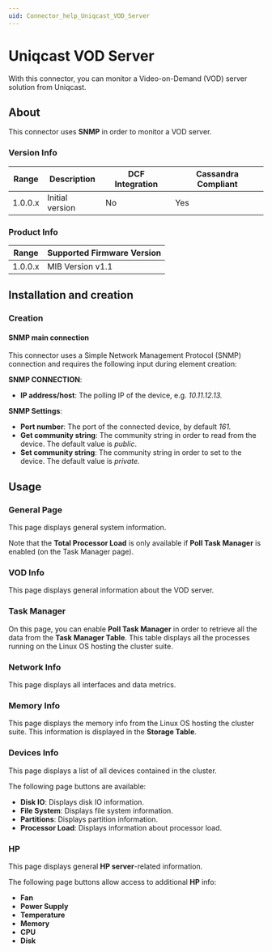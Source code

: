 ```yaml
---
uid: Connector_help_Uniqcast_VOD_Server
---
```


# Uniqcast VOD Server

With this connector, you can monitor a Video-on-Demand (VOD) server solution from Uniqcast.

## About

This connector uses **SNMP** in order to monitor a VOD server.

### Version Info

| **Range** | **Description** | **DCF Integration** | **Cassandra Compliant** |
|------------------|-----------------|---------------------|-------------------------|
| 1.0.0.x          | Initial version | No                  | Yes                     |

### Product Info

| Range | Supported Firmware Version |
|------------------|-----------------------------|
| 1.0.0.x          | MIB Version v1.1            |

## Installation and creation

### Creation

#### SNMP main connection

This connector uses a Simple Network Management Protocol (SNMP) connection and requires the following input during element creation:

**SNMP CONNECTION**:

- **IP address/host**: The polling IP of the device, e.g. *10.11.12.13.*

**SNMP Settings**:

- **Port number**: The port of the connected device, by default *161.*
- **Get community string**: The community string in order to read from the device. The default value is *public*.
- **Set community string**: The community string in order to set to the device. The default value is *private.*

## Usage

### General Page

This page displays general system information.

Note that the **Total Processor Load** is only available if **Poll Task Manager** is enabled (on the Task Manager page).

### VOD Info

This page displays general information about the VOD server.

### Task Manager

On this page, you can enable **Poll Task Manager** in order to retrieve all the data from the **Task Manager Table**. This table displays all the processes running on the Linux OS hosting the cluster suite.

### Network Info

This page displays all interfaces and data metrics.

### Memory Info

This page displays the memory info from the Linux OS hosting the cluster suite. This information is displayed in the **Storage Table**.

### Devices Info

This page displays a list of all devices contained in the cluster.

The following page buttons are available:

- **Disk IO**: Displays disk IO information.
- **File System**: Displays file system information.
- **Partitions**: Displays partition information.
- **Processor Load**: Displays information about processor load.

### HP

This page displays general **HP server**-related information.

The following page buttons allow access to additional **HP** info:

- **Fan**
- **Power Supply**
- **Temperature**
- **Memory**
- **CPU**
- **Disk**

